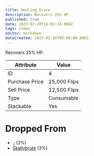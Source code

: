 ```yaml
---
title: Healing Grace
description: Recovers 25% HP.
published: true
date: 2023-02-28T16:02:24.000Z
tags: items
editor: markdown
dateCreated: 2023-02-16T00:00:00.000Z
---
```


Recovers 25% HP.

|Attribute|Value|
|-|-|
|ID|4|
|Purchase Price|25,000 Flips|
|Sell Price|12,500 Flips|
|Type|Consumable|
|Stackable|Yes|


# Dropped From
 * [-](/monsters/-) (3%)
 * [Skellybrute](/monsters/skellybrute) (3%)
